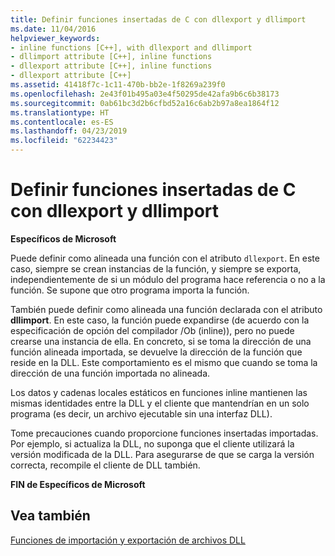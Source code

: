 ```yaml
---
title: Definir funciones insertadas de C con dllexport y dllimport
ms.date: 11/04/2016
helpviewer_keywords:
- inline functions [C++], with dllexport and dllimport
- dllimport attribute [C++], inline functions
- dllexport attribute [C++], inline functions
- dllexport attribute [C++]
ms.assetid: 41418f7c-1c11-470b-bb2e-1f8269a239f0
ms.openlocfilehash: 2e43f01b495a03e4f50295de42afa9b6c6b38173
ms.sourcegitcommit: 0ab61bc3d2b6cfbd52a16c6ab2b97a8ea1864f12
ms.translationtype: HT
ms.contentlocale: es-ES
ms.lasthandoff: 04/23/2019
ms.locfileid: "62234423"
---
```

# <a name="defining-inline-c-functions-with-dllexport-and-dllimport"></a>Definir funciones insertadas de C con dllexport y dllimport

**Específicos de Microsoft**

Puede definir como alineada una función con el atributo `dllexport`. En este caso, siempre se crean instancias de la función, y siempre se exporta, independientemente de si un módulo del programa hace referencia o no a la función. Se supone que otro programa importa la función.

También puede definir como alineada una función declarada con el atributo **dllimport**. En este caso, la función puede expandirse (de acuerdo con la especificación de opción del compilador /Ob (inline)), pero no puede crearse una instancia de ella. En concreto, si se toma la dirección de una función alineada importada, se devuelve la dirección de la función que reside en la DLL. Este comportamiento es el mismo que cuando se toma la dirección de una función importada no alineada.

Los datos y cadenas locales estáticos en funciones inline mantienen las mismas identidades entre la DLL y el cliente que mantendrían en un solo programa (es decir, un archivo ejecutable sin una interfaz DLL).

Tome precauciones cuando proporcione funciones insertadas importadas. Por ejemplo, si actualiza la DLL, no suponga que el cliente utilizará la versión modificada de la DLL. Para asegurarse de que se carga la versión correcta, recompile el cliente de DLL también.

**FIN de Específicos de Microsoft**

## <a name="see-also"></a>Vea también

[Funciones de importación y exportación de archivos DLL](../c-language/dll-import-and-export-functions.md)
